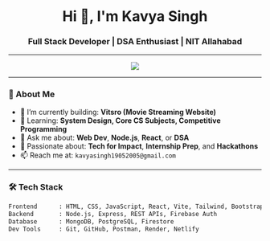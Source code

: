 <h1 align="center">Hi 👋, I'm Kavya Singh</h1>
<h3 align="center">Full Stack Developer | DSA Enthusiast | NIT Allahabad</h3>

---

<p align="center">
  <img src="https://readme-typing-svg.herokuapp.com?font=Fira+Code&size=24&duration=4000&pause=500&center=true&vCenter=true&width=600&height=50&lines=Full+Stack+Web+Developer;Building+ZestFuse+%7C+Drift+%7C+Vitsro;Loves+Problem+Solving+%26+Clean+UI+Designs;" />
</p>

---

### 🌟 About Me
- 🔭 I’m currently building: **Vitsro (Movie Streaming Website)**   
- 🌱 Learning: **System Design, Core CS Subjects, Competitive Programming**
- 💬 Ask me about: **Web Dev**, **Node.js**, **React**, or **DSA**
- 🧠 Passionate about: **Tech for Impact**, **Internship Prep**, and **Hackathons**
- 📫 Reach me at: `kavyasingh19052005@gmail.com`

---

### 🛠️ Tech Stack

```txt
Frontend      : HTML, CSS, JavaScript, React, Vite, Tailwind, Bootstrap  
Backend       : Node.js, Express, REST APIs, Firebase Auth  
Database      : MongoDB, PostgreSQL, Firestore  
Dev Tools     : Git, GitHub, Postman, Render, Netlify  
